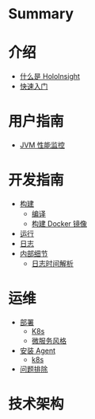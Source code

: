 # Summary


# 介绍
- [什么是 HoloInsight](introduction/what-is-holoinsight.md)
- [快速入门](introduction/quick-start.md)


# 用户指南
- [JVM 性能监控](user-guide/jvm-performance-monitor.md)

# 开发指南
- [构建]()
  - [编译](dev-guide/build/compile.md)
  - [构建 Docker 镜像](dev-guide/build/build-docker-image.md)
- [运行]()
- [日志]()
- [内部细节]()
  - [日志时间解析](dev-guide/internals/log-timeparse.md)


# 运维
- [部署]()
  - [K8s](operations/deployment/k8s.md)
  - [微服务风格]()
- [安装 Agent]()
  - [k8s]()
- [问题排除]()


# 技术架构

